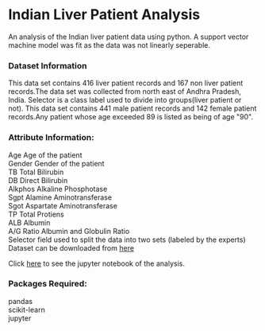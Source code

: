 # Indian Liver Patient Analysis

An analysis of the Indian liver patient data using python. A support vector machine model was fit as the data was not linearly seperable.

### Dataset Information
This data set contains 416 liver patient records and 167 non liver patient records.The data set was collected from north east of Andhra Pradesh, India. Selector is a class label used to divide into groups(liver patient or not). This data set contains 441 male patient records and 142 female patient records.Any patient whose age exceeded 89 is listed as being of age "90".

### Attribute Information:
Age Age of the patient<br>
Gender Gender of the patient<br>
TB Total Bilirubin<br>
DB Direct Bilirubin<br>
Alkphos Alkaline Phosphotase<br>
Sgpt Alamine Aminotransferase<br>
Sgot Aspartate Aminotransferase<br>
TP Total Protiens<br>
ALB Albumin<br>
A/G Ratio Albumin and Globulin Ratio<br>
Selector field used to split the data into two sets (labeled by the experts)<br>
Dataset can be downloaded from <a href="https://archive.ics.uci.edu/ml/datasets/ILPD+%28Indian+Liver+Patient+Dataset%29">here</a>

Click <a href="https://github.com/amandeepsinghkhanna/Indian-Liver-Patient-Analysis/blob/master/Indian%20Liver%20Patient%20Dataset%20Analysis.ipynb">here</a> to see the jupyter notebook of the analysis.

### Packages Required:
pandas<br>
scikit-learn<br>
jupyter
